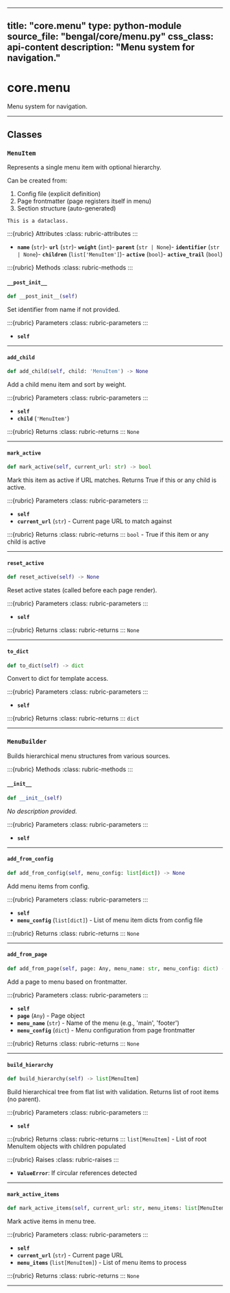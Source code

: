 
---
title: "core.menu"
type: python-module
source_file: "bengal/core/menu.py"
css_class: api-content
description: "Menu system for navigation."
---

# core.menu

Menu system for navigation.

---

## Classes

### `MenuItem`


Represents a single menu item with optional hierarchy.

Can be created from:
1. Config file (explicit definition)
2. Page frontmatter (page registers itself in menu)
3. Section structure (auto-generated)

```{info}
This is a dataclass.
```

:::{rubric} Attributes
:class: rubric-attributes
:::
- **`name`** (`str`)- **`url`** (`str`)- **`weight`** (`int`)- **`parent`** (`str | None`)- **`identifier`** (`str | None`)- **`children`** (`list['MenuItem']`)- **`active`** (`bool`)- **`active_trail`** (`bool`)


:::{rubric} Methods
:class: rubric-methods
:::
#### `__post_init__`
```python
def __post_init__(self)
```

Set identifier from name if not provided.



:::{rubric} Parameters
:class: rubric-parameters
:::
- **`self`**





---
#### `add_child`
```python
def add_child(self, child: 'MenuItem') -> None
```

Add a child menu item and sort by weight.



:::{rubric} Parameters
:class: rubric-parameters
:::
- **`self`**
- **`child`** (`'MenuItem'`)

:::{rubric} Returns
:class: rubric-returns
:::
`None`




---
#### `mark_active`
```python
def mark_active(self, current_url: str) -> bool
```

Mark this item as active if URL matches.
Returns True if this or any child is active.



:::{rubric} Parameters
:class: rubric-parameters
:::
- **`self`**
- **`current_url`** (`str`) - Current page URL to match against

:::{rubric} Returns
:class: rubric-returns
:::
`bool` - True if this item or any child is active




---
#### `reset_active`
```python
def reset_active(self) -> None
```

Reset active states (called before each page render).



:::{rubric} Parameters
:class: rubric-parameters
:::
- **`self`**

:::{rubric} Returns
:class: rubric-returns
:::
`None`




---
#### `to_dict`
```python
def to_dict(self) -> dict
```

Convert to dict for template access.



:::{rubric} Parameters
:class: rubric-parameters
:::
- **`self`**

:::{rubric} Returns
:class: rubric-returns
:::
`dict`




---

### `MenuBuilder`


Builds hierarchical menu structures from various sources.




:::{rubric} Methods
:class: rubric-methods
:::
#### `__init__`
```python
def __init__(self)
```

*No description provided.*



:::{rubric} Parameters
:class: rubric-parameters
:::
- **`self`**





---
#### `add_from_config`
```python
def add_from_config(self, menu_config: list[dict]) -> None
```

Add menu items from config.



:::{rubric} Parameters
:class: rubric-parameters
:::
- **`self`**
- **`menu_config`** (`list[dict]`) - List of menu item dicts from config file

:::{rubric} Returns
:class: rubric-returns
:::
`None`




---
#### `add_from_page`
```python
def add_from_page(self, page: Any, menu_name: str, menu_config: dict) -> None
```

Add a page to menu based on frontmatter.



:::{rubric} Parameters
:class: rubric-parameters
:::
- **`self`**
- **`page`** (`Any`) - Page object
- **`menu_name`** (`str`) - Name of the menu (e.g., 'main', 'footer')
- **`menu_config`** (`dict`) - Menu configuration from page frontmatter

:::{rubric} Returns
:class: rubric-returns
:::
`None`




---
#### `build_hierarchy`
```python
def build_hierarchy(self) -> list[MenuItem]
```

Build hierarchical tree from flat list with validation.
Returns list of root items (no parent).



:::{rubric} Parameters
:class: rubric-parameters
:::
- **`self`**

:::{rubric} Returns
:class: rubric-returns
:::
`list[MenuItem]` - List of root MenuItem objects with children populated

:::{rubric} Raises
:class: rubric-raises
:::
- **`ValueError`**: If circular references detected



---
#### `mark_active_items`
```python
def mark_active_items(self, current_url: str, menu_items: list[MenuItem]) -> None
```

Mark active items in menu tree.



:::{rubric} Parameters
:class: rubric-parameters
:::
- **`self`**
- **`current_url`** (`str`) - Current page URL
- **`menu_items`** (`list[MenuItem]`) - List of menu items to process

:::{rubric} Returns
:class: rubric-returns
:::
`None`




---
